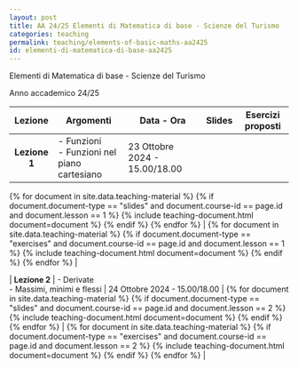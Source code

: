 ```yaml
---
layout: post
title: AA 24/25 Elementi di Matematica di base - Scienze del Turismo
categories: teaching
permalink: teaching/elements-of-basic-maths-aa2425
id: elementi-di-matematica-di-base-aa2425
---
```



<!--more-->

Elementi di Matematica di base - Scienze del Turismo

Anno accademico 24/25



| Lezione         | Argomenti           | Data - Ora            | Slides          | Esercizi proposti |
| :-------:       | ------------------  | ---------------       | :-------:       | :-------:         |
| **Lezione 1**   | - Funzioni  <br>  - Funzioni nel piano cartesiano  | 23 Ottobre 2024 - 15.00/18.00   | 
{% for document in site.data.teaching-material %}
  {% if document.document-type == "slides" and document.course-id == page.id and document.lesson == 1 %}
    {% include teaching-document.html document=document %}
  {% endif %}
{% endfor %}    | 
{% for document in site.data.teaching-material %}
  {% if document.document-type == "exercises" and document.course-id == page.id and document.lesson == 1 %}
    {% include teaching-document.html document=document %}
  {% endif %}
{% endfor %}    |

| **Lezione 2**   | - Derivate  <br>  - Massimi, minimi e flessi  | 24 Ottobre 2024 - 15.00/18.00     |
{% for document in site.data.teaching-material %}
  {% if document.document-type == "slides" and document.course-id == page.id and document.lesson == 2 %}
    {% include teaching-document.html document=document %}
  {% endif %}
{% endfor %}    | 
{% for document in site.data.teaching-material %}
  {% if document.document-type == "exercises" and document.course-id == page.id and document.lesson == 2 %}
    {% include teaching-document.html document=document %}
  {% endif %}
{% endfor %}    |





